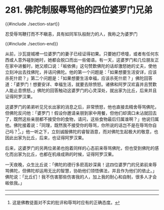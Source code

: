 # 281. 佛陀制服辱骂他的四位婆罗门兄弟
{{#include ./section-start}}

忍受辱骂鞭打而不不瞋恚，具有如同军队般耐力的人，我称之为婆罗门

{{#include ./section-end}}

从前，沙瓦提城裡一位婆罗门的妻子已经证得初果。只要她打喷嚏，或者有任何东西或人意外碰到她时，她都会脱口而出一些偈语。有一天，这婆罗门和几位朋友正在家中进餐时，她又顺口说：「皈依佛」这句赞歎佛陀的话却激怒她的丈夫，使他立刻冲出去找佛陀，并诘问佛陀。他的第一个问题是：「如果想要生活安详，应该杀死什麽？」第二个问题是：「如果想要生活幸福，应该杀死什麽？」佛陀回答道：「婆罗门！想要安详、幸福生活，就要去除愤怒。诸佛和阿罗汉欢喜并且赞歎人能止息愤怒。」佛陀的回答触动这婆罗门的心灵深处，就出家为比丘，后来并且证得阿罗汉果。

这婆罗门的弟弟听见兄长出家的消息之后，非常愤怒，他也直接去精舍辱骂佛陀，但佛陀反问他：「婆罗门！假设你邀请亲朋到家中用餐，但他们却滴口未沾就回去了，既然这些亲朋都不接受你的食物，请问，这些食物最后归属谁啊？」他说归属他。佛陀接着说：「同理，既然我不接受你的辱骂，你所说的话岂不是在辱骂你自己吗？[^1]。」他一听之下，立刻诚服佛陀的睿智涵意，而对佛陀生起极大的敬意，也因此出家为比丘，后来，也证得阿罗汉果。

后来，这婆罗门的另两位弟弟也抱着同样的心态前来辱骂佛陀，但也受到佛陀的感化而出家为比丘，也都在机缘成熟的时候，证得阿罗汉果。

一天夜晚，众生比丘说：「佛陀的德行多麽高妙深奥！这四位婆罗门的兄弟前来辱骂佛陀，但佛陀却运用无比的智慧，协助他们领悟佛法，并且作为他们的依止。」佛陀说：「比丘们！我不伤害那些伤害我的人，加上我的耐心和自制，很多人才会皈依我。」


---



[^1]: 这是佛教徒面对不实的批评和辱骂时应有的正确态度。

